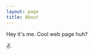 ```yaml
---
layout: page
title: About
---
```


<p class="message">
  Hey it's me. Cool web page huh?
</p>

:v:.
